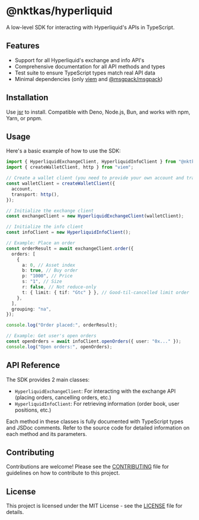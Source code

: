 # @nktkas/hyperliquid

A low-level SDK for interacting with Hyperliquid's APIs in TypeScript.

## Features

- Support for all Hyperliquid's exchange and info API's
- Comprehensive documentation for all API methods and types
- Test suite to ensure TypeScript types match real API data
- Minimal dependencies (only [viem](https://viem.sh/) and [@msgpack/msgpack](https://github.com/msgpack/msgpack-javascript))

## Installation

Use [jsr](https://jsr.io/@nktkas/hyperliquid) to install. Compatible with Deno, Node.js, Bun, and works with npm, Yarn, or pnpm.

## Usage

Here's a basic example of how to use the SDK:

```typescript
import { HyperliquidExchangeClient, HyperliquidInfoClient } from "@nktkas/hyperliquid";
import { createWalletClient, http } from "viem";

// Create a wallet client (you need to provide your own account and transport)
const walletClient = createWalletClient({
  account,
  transport: http(),
});

// Initialize the exchange client
const exchangeClient = new HyperliquidExchangeClient(walletClient);

// Initialize the info client
const infoClient = new HyperliquidInfoClient();

// Example: Place an order
const orderResult = await exchangeClient.order({
  orders: [
    {
      a: 0, // Asset index
      b: true, // Buy order
      p: "1000", // Price
      s: "1", // Size
      r: false, // Not reduce-only
      t: { limit: { tif: "Gtc" } }, // Good-til-cancelled limit order
    },
  ],
  grouping: "na",
});

console.log("Order placed:", orderResult);

// Example: Get user's open orders
const openOrders = await infoClient.openOrders({ user: "0x..." });
console.log("Open orders:", openOrders);
```

## API Reference

The SDK provides 2 main classes:

- `HyperliquidExchangeClient`: For interacting with the exchange API (placing orders, cancelling orders, etc.)
- `HyperliquidInfoClient`: For retrieving information (order book, user positions, etc.)

Each method in these classes is fully documented with TypeScript types and JSDoc comments. Refer to the source code for detailed information on each method and its parameters.

## Contributing

Contributions are welcome! Please see the [CONTRIBUTING](./CONTRIBUTING.md) file for guidelines on how to contribute to this project.

## License

This project is licensed under the MIT License - see the [LICENSE](./LICENSE) file for details.
